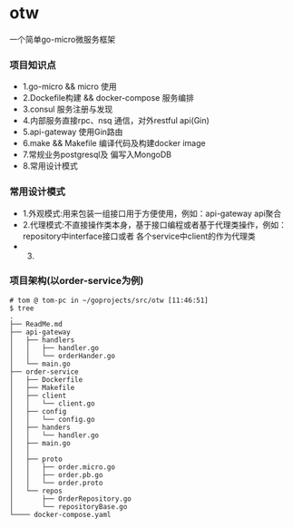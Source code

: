 # otw
一个简单go-micro微服务框架

### 项目知识点
* 1.go-micro && micro 使用
* 2.Dockefile构建 && docker-compose 服务编排
* 3.consul 服务注册与发现
* 4.内部服务直接rpc、nsq 通信，对外restful api(Gin)
* 5.api-gateway 使用Gin路由
* 6.make && Makefile 编译代码及构建docker image
* 7.常规业务postgresql及 偏写入MongoDB
* 8.常用设计模式

### 常用设计模式
* 1.外观模式:用来包装一组接口用于方便使用，例如：api-gateway api聚合
* 2.代理模式:不直接操作类本身，基于接口编程或者基于代理类操作，例如：repository中interface接口或者 各个service中client的作为代理类
* 3.
### 项目架构(以order-service为例)
~~~
# tom @ tom-pc in ~/goprojects/src/otw [11:46:51] 
$ tree                      
.
├── ReadMe.md
├── api-gateway
│   ├── handlers
│   │   ├── handler.go
│   │   └── orderHander.go
│   └── main.go
├── order-service
│   ├── Dockerfile
│   ├── Makefile
│   ├── client
│   │   └── client.go
│   ├── config
│   │   └── config.go
│   ├── handers
│   │   └── handler.go
│   ├── main.go
│   │
│   ├── proto
│   │   ├── order.micro.go
│   │   ├── order.pb.go
│   │   └── order.proto
│   └── repos
│       ├── OrderRepository.go
│       └── repositoryBase.go
└──── docker-compose.yaml


~~~
